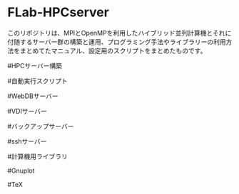 # FLab-HPCserver

このリポジトリは、MPIとOpenMPを利用したハイブリッド並列計算機とそれに付随するサーバー群の構築と運用、プログラミング手法やライブラリーの利用方法をまとめてたマニュアル、設定用のスクリプトをまとめたものです。

#HPCサーバー構築

#自動実行スクリプト

#WebDBサーバー

#VDIサーバー

#バックアップサーバー

#sshサーバー

#計算機用ライブラリ

#Gnuplot

#TeX
